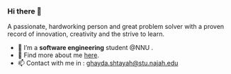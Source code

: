 ### Hi there 👋

A passionate,  hardworking person and great problem solver with a proven record of innovation, creativity and the strive to learn.

- 🌱  I’m a **software engineering** student @NNU . 
- 💬 Find more about me [here](https://www.linkedin.com/in/ghaidaa-shtayeh-6279101a7/).
- 📫 Contact with me in : ghayda.shtayah@stu.najah.edu


